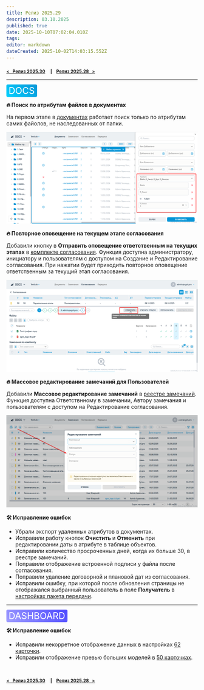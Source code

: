 ```yaml
---
title: Релиз 2025.29
description: 03.10.2025
published: true
date: 2025-10-10T07:02:04.010Z
tags: 
editor: markdown
dateCreated: 2025-10-02T14:03:15.552Z
---
```


<sub>**[<   Релиз 2025.30](/general/updates/2025-30)     **|**     [Релиз 2025.28   >](/general/updates/2025-28)**</sub>

---
<span style="background: linear-gradient(45deg, #00D1FF, #0695D7); color: white; padding: 2px 6px; border-radius: 4px; font-size: 24px;">DOCS</span>

**:fire: Поиск по атрибутам файлов в документах**

На первом этапе в [документах](/docs/folders) работает поиск только по атрибутам самих файолов, не наследованных от папки.

![атрибуты.png](/атрибуты.png)

**:fire: Повторное оповещение на текущем этапе согласования**

Добавили кнопку в **Отправить оповещение ответственным на текущих этапах** в [комплекте согласования](/docs/reviews). Функция доступна администратору, инициатору и пользователям с доступом на Создание и Редактирование согласования. При нажатии будет приходить повторное оповещение ответственным за текущий этап согласования.

![оповестить.png](/оповестить.png)

**:fire: Массовое редактирование замечаний для Пользователей**

Добавили **Массовое редактирование замечаний** в [реестре замечаний](/docs/issues). Функция доступна Ответствнному в замечании, Автору замечания и пользователям с доступом на Редактирование согласования.

![редактирование.png](/редактирование.png)

**:hammer_and_wrench: Исправление ошибок**
- Убрали экспорт удаленных атрибутов в документах.
- Исправили работу кнопок **Очистить** и **Отменить** при редактировании даты в атрибуте в таблице объектов.
- Исправили количество просроченных дней, когда их больше 30, в реестре замечаний.
- Поправили отображение встроенной подписи у файла после согласования.
- Поправили удаление договорной и плановой дат из согласования.
- Исправили ошибку, при которой после обновления страницы не отображался выбранный пользователь в поле **Получатель** в [настройках пакета передачи](/docs/settings).

---
<span style="background: linear-gradient(45deg, #A09EFF, #4B47FF); color: white; padding: 2px 6px; border-radius: 4px; font-size: 24px;">DASHBOARD</span>

**:hammer_and_wrench: Исправление ошибок**
- Исправили некорретное отображение данных в настройках [62 карточки](/dash/cards-60).
- Исправили отображение превью больших моделей в [50 карточках](/dash/cards-50).

#
<sub>**[<   Релиз 2025.30](/general/updates/2025-30)     **|**     [Релиз 2025.28   >](/general/updates/2025-28)**</sub>